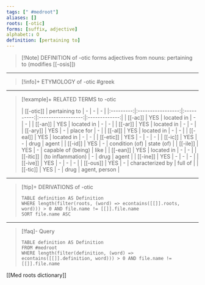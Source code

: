 ```yaml
---
tags: [" #medroot"]
aliases: []
roots: [-otic]
forms: [suffix, adjective]
alphabet:: O
definition: [pertaining to]
---
```

>[!Note] DEFINITION of -otic
>forms adjectives from nouns: pertaining to (modifies [[-osis]])
_____
>[!info]+ ETYMOLOGY of -otic
>#greek
_____
>[!example]+ RELATED TERMS to -otic
>
>|  [[-otic]]  |   pertaining to   | - |         -          |       -       |
|:---------:|:-----------------:|:----------:|:------------------:|:-------------:|
|  [[-ac]]  |        YES        |    located in     |         -          |       -       |
|  [[-an]]  |        YES        |    located in     |         -          |       -       |
|  [[-ar]]  |        YES        |    located in     |         -          |       -       |
| [[-ary]]  |        YES        |     -      |     place for      |       -       |
| [[-al]]  |        YES        |    located in     |         -          |       -       |
| [[-eal]]  |        YES        |    located in     |         -          |       -       |
| [[-etic]] |        YES        |     -      |         -          |       -       |
|  [[-ic]]  |        YES        |     -      |        drug        |     agent     |
|  [[-id]]  |        YES        |     -      |   condition (of)   |  state (of)   |
| [[-ile]]  |        YES        |     -      | capable of (being) |     like      |
| [[-ean]]  |        YES        |    located in     |         -          |       -       |
| [[-itic]] | (to inflammation) |     -      |        drug        |     agent     |
| [[-ine]]  |        YES        |     -      |         -          |       -       |
| [[-ive]] |        YES        |     -      |         -          |       -       |
| [[-ous]]  |        YES        |     -      |  characterized by  |    full of    |
| [[-tic]]  |        YES        |     -      |        drug        | agent, person |
_____
>[!tip]+ DERIVATIONS of -otic
>```dataview
>TABLE definition AS Definition 
>WHERE length(filter(roots, (word) => econtains([[]].roots, word))) > 0 AND file.name != [[]].file.name
>SORT file.name ASC
>```
_____
>[!faq]- Query
>
>```dataview
>TABLE definition AS Definition
>FROM #medroot
>WHERE length(filter(definition, (word) => econtains([[]].definition, word))) > 0 AND file.name != [[]].file.name
>```

[[Med roots dictionary]]